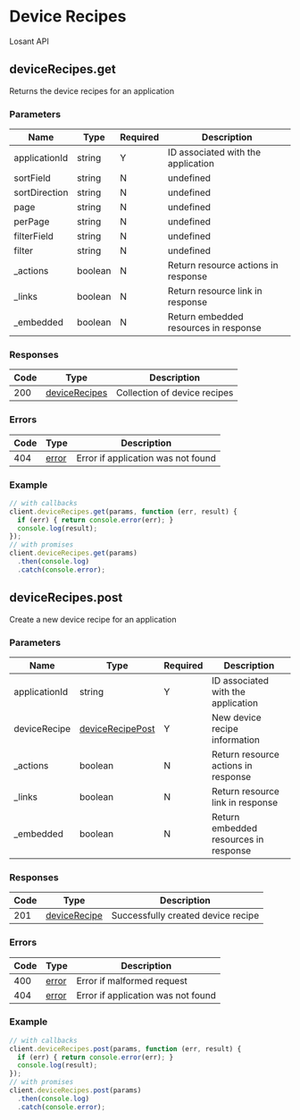 # Device Recipes
Losant API

## deviceRecipes.get
Returns the device recipes for an application



### Parameters
| Name | Type | Required | Description |
| ---- | ---- | -------- | ----------- |
| applicationId | string | Y | ID associated with the application |
| sortField | string | N | undefined |
| sortDirection | string | N | undefined |
| page | string | N | undefined |
| perPage | string | N | undefined |
| filterField | string | N | undefined |
| filter | string | N | undefined |
| _actions | boolean | N | Return resource actions in response |
| _links | boolean | N | Return resource link in response |
| _embedded | boolean | N | Return embedded resources in response |

### Responses
| Code | Type | Description |
| ---- | ---- | ----------- |
| 200 | [deviceRecipes](_schemas.md#devicerecipes) | Collection of device recipes |

### Errors
| Code | Type | Description |
| ---- | ---- | ----------- |
| 404 | [error](_schemas.md#error) | Error if application was not found |

### Example
```javascript
// with callbacks
client.deviceRecipes.get(params, function (err, result) {
  if (err) { return console.error(err); }
  console.log(result);
});
// with promises
client.deviceRecipes.get(params)
  .then(console.log)
  .catch(console.error);
```
## deviceRecipes.post
Create a new device recipe for an application



### Parameters
| Name | Type | Required | Description |
| ---- | ---- | -------- | ----------- |
| applicationId | string | Y | ID associated with the application |
| deviceRecipe | [deviceRecipePost](_schemas.md#devicerecipepost) | Y | New device recipe information |
| _actions | boolean | N | Return resource actions in response |
| _links | boolean | N | Return resource link in response |
| _embedded | boolean | N | Return embedded resources in response |

### Responses
| Code | Type | Description |
| ---- | ---- | ----------- |
| 201 | [deviceRecipe](_schemas.md#devicerecipe) | Successfully created device recipe |

### Errors
| Code | Type | Description |
| ---- | ---- | ----------- |
| 400 | [error](_schemas.md#error) | Error if malformed request |
| 404 | [error](_schemas.md#error) | Error if application was not found |

### Example
```javascript
// with callbacks
client.deviceRecipes.post(params, function (err, result) {
  if (err) { return console.error(err); }
  console.log(result);
});
// with promises
client.deviceRecipes.post(params)
  .then(console.log)
  .catch(console.error);
```
